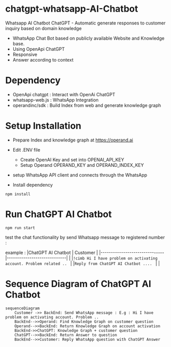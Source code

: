 # chatgpt-whatsapp-AI-Chatbot
Whatsapp AI Chatbot ChatGPT - Automatic generate responses to customer inquiry based on domain knowledge

* WhatsApp Chat Bot based on publicly available Website and Knowledge base.
* Using OpenApi ChatGPT  
* Responsive
* Answer according to context


# Dependency  

* OpenApi chatgpt : Interact with OpenAi ChatGPT
* whatsapp-web.js : WhatsApp Integration 
* operandinc/sdk :  Build Index from web and generate knowledge graph


# Setup Installation 

* Prepare Index and knowledge graph  at https://operand.ai 

* Edit .ENV file
  * Create OpenAI Key and set into  OPENAI_API_KEY
  * Setup Operand  OPERAND_KEY and OPERAND_INDEX_KEY

* setup WhatsApp API client and  connects through the WhatsApp

* Install dependency 
```
npm install
```

# Run ChatGPT AI Chatbot

```
npm run start
```

test the chat functionality by send Whatsapp message to registered number :

example : 
|ChatGPT AI Chatbot             | Customer                    |
|-------------------------------|-----------------------------|
|                               |`!cimb Hi I have problem on activating account. Problem related .. `       |
|`Reply from ChatGPT AI Chatbot .... `            |      |


# Sequence Diagram of ChatGPT AI Chatbot

```mermaid
sequenceDiagram
    Customer ->> BackEnd: Send WhatsApp message : E.g : Hi I have problem on activating account. Problem ..
    BackEnd-->>Operand: Find Knowledge Graph on customer question 
    Operand-->>BackEnd: Return Knowledge Graph on account activation
    BackEnd->>ChatGPT: Knowledge Graph + customer question
    ChatGPT-->>BackEnd: Return Answer to question
    BackEnd-->>Customer: Reply WhatsApp question with ChatGPT Answer


```
